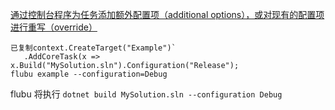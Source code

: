 [通过控制台程序为任务添加额外配置项（additional options），或对现有的配置项进行重写（override）](https://flubucore.dotnetcore.xyz/override-add-options/)

```
已复制context.CreateTarget("Example")`
   .AddCoreTask(x => x.Build("MySolution.sln").Configuration("Release");
flubu example --configuration=Debug
```

flubu 将执行 `dotnet build MySolution.sln --configuration Debug`